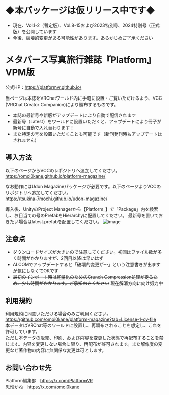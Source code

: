 # ◆本パッケージは仮リリース中です◆
* 現在、Vol.1-2（暫定版）、Vol.8-15および2023特別号、2024特別号（正式版）を公開しています
* 今後、破壊的変更がある可能性があります。あらかじめご了承ください

# メタバース写真旅行雑誌『Platform』VPM版
公式HP：https://platformvr.github.io/

当ページは本誌をVRChatワールド内に手軽に設置・ご覧いただけるよう、VCC (VRChat Creator Companion)により頒布するものです。
* 本誌の最新号や新版がアップデートにより自動で配信されます
* 最新号（Latest）をワールドに設置いただくと、アップデートにより冊子が新号に自動で入れ替わります！
* また特定の号を設置いただくことも可能です（新刊発刊時もアップデートはされません）

## 導入方法
以下のページからVCCのレポジトリへ追加してください。  
https://omoi0kane.github.io/platform-magazine/

なお動作にはUdon Magazineパッケージが必要です。以下のページよりVCCのリポジトリへ追加してください。  
https://tsukina-7mochi.github.io/udon-magazine/

導入後、UnityのProject Managerから【Platform_】で「Package」内を検索し、お目当ての号のPrefabをHierarchyに配置してください。
最新号を置いておきたい場合はlatest.prefabを配置してください。
![image](https://github.com/user-attachments/assets/2e1d7550-37e1-4481-8d94-bc6aa90ef145)


## 注意点
* ダウンロードサイズが大きいので注意してください。初回はファイル数が多く時間がかかりますが、2回目以降は早いはず
* ALCOMでアップデートすると「破壊的変更が～」という注意書きが出ますが気にしなくてOKです
* ~~最初のインポート時は軽量化のためのCrunch Compression処理が走るため、少し時間がかかります。ご承知おきください~~ 現在解消方向に向け努力中

## 利用規約
利用規約に同意いただける場合のみご利用ください。  
https://github.com/omoi0kane/platform-magazine?tab=License-1-ov-file  
本データはVRChat等のワールドに設置し、再頒布されることを想定し、これを許可しています。  
ただし本データの販売、印刷、および内容を変更した状態で再配布することを禁じます。内容を変更しない場合に限り、再配布が許可されます。また解像度の変更など著作物の内容に無関係な変更は可とします。

## お問い合わせ先
Platform編集部　https://x.com/PlatformVR  
思惟かね　https://x.com/omoi0kane  
